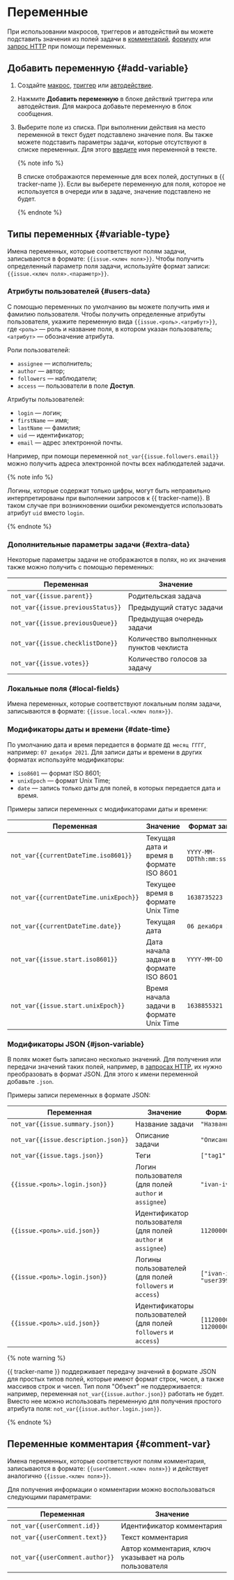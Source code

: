 # Переменные

При использовании макросов, триггеров и автодействий вы можете подставить значения из полей задачи в [комментарий](set-action.md#create-comment), [формулу](set-action.md#section_calc_field) или [запрос HTTP](set-action.md#create-http) при помощи переменных. 

## Добавить переменную {#add-variable}

1. Создайте [макрос](../manager/create-macroses.md), [триггер](trigger.md) или [автодействие](autoactions.md).

1. Нажмите **Добавить переменную** в блоке действий триггера или автодействия. Для макроса добавьте переменную в блок сообщения.

1. Выберите поле из списка. При выполнении действия на место переменной в текст будет подставлено значение поля. Вы также можете подставить параметры задачи, которые отсутствуют в списке переменных. Для этого [введите](#variable-type) имя переменной в тексте.
    
    {% note info %}

    В списке отображаются переменные для всех полей, доступных в {{ tracker-name }}. Если вы выберете переменную для поля, которое не используется в очереди или в задаче, значение подставлено не будет.

    {% endnote %}

## Типы переменных {#variable-type}

Имена переменных, которые соответствуют полям задачи, записываются в формате: `{{issue.<ключ поля>}}`. Чтобы получить определенный параметр поля задачи, используйте формат записи: `{{issue.<ключ поля>.<параметр>}}`.

### Атрибуты пользователей {#users-data}

С помощью переменных по умолчанию вы можете получить имя и фамилию пользователя. Чтобы получить определенные атрибуты пользователя, укажите переменную вида `{{issue.<роль>.<атрибут>}}`, где `<роль>` — роль и название поля, в котором указан пользователь; `<атрибут>` — обозначение атрибута.

Роли пользователей:
* `assignee` — исполнитель;
* `author` — автор;
* `followers` — наблюдатели;
* `access` — пользователи в поле **Доступ**.

Атрибуты пользователей:
* `login` — логин; 
* `firstName` — имя;
* `lastName` — фамилия;
* `uid` — идентификатор;
* `email` — адрес электронной почты.

Например, при помощи переменной `not_var{{issue.followers.email}}` можно получить адреса электронной почты всех наблюдателей задачи.

{% note info %}

Логины, которые содержат только цифры, могут быть неправильно интерпретированы при выполнении запросов к {{ tracker-name}}. В таком случае при возникновении ошибки рекомендуется использовать атрибут `uid` вместо `login`.

{% endnote %}

### Дополнительные параметры задачи {#extra-data}

Некоторые параметры задачи не отображаются в полях, но их значения также можно получить с помощью переменных:

Переменная | Значение 
----- | -----
`not_var{{issue.parent}}` | Родительская задача
`not_var{{issue.previousStatus}}` | Предыдущий статус задачи
`not_var{{issue.previousQueue}}` | Предыдущая очередь задачи
`not_var{{issue.checklistDone}}` | Количество выполненных пунктов чеклиста
`not_var{{issue.votes}}` | Количество голосов за задачу

### Локальные поля {#local-fields}

Имена переменных, которые соответствуют локальным полям задачи, записываются в формате: `{{issue.local.<ключ поля>}}`.

### Модификаторы даты и времени {#date-time}

По умолчанию дата и время передается в формате `ДД месяц ГГГГ`, например: `07 декабря 2021`. Для записи даты и времени в других форматах используйте модификаторы:
* `iso8601` — формат ISO 8601;
* `unixEpoch` — формат Unix Time;
* `date` — запись только даты для полей, в которых передается дата и время.

Примеры записи переменных с модификаторами даты и времени:

Переменная | Значение | Формат записи
----- | ----- | -----
`not_var{{currentDateTime.iso8601}}` | Текущая дата и время в формате ISO 8601 | `YYYY-MM-DDThh:mm:ss.sssZ`
`not_var{{currentDateTime.unixEpoch}}` | Текущее время в формате Unix Time | `1638735223`
`not_var{{currentDateTime.date}}` | Текущая дата | `06 декабря 2021`
`not_var{{issue.start.iso8601}}` | Дата начала задачи в формате ISO 8601 | `YYYY-MM-DD`
`not_var{{issue.start.unixEpoch}}` | Время начала задачи в формате Unix Time | `1638855321`

### Модификаторы JSON {#json-variable}

В полях может быть записано несколько значений. Для получения или передачи значений таких полей, например, в [запросах HTTP](set-action.md#create-http), их нужно преобразовать в формат JSON. Для этого к имени переменной добавьте `.json`.

Примеры записи переменных в формате JSON:

Переменная | Значение | Формат записи
----- | ----- | -----
`not_var{{issue.summary.json}}` | Название задачи | `"Название задачи"`
`not_var{{issue.description.json}}`| Описание задачи | `"Описание"`
`not_var{{issue.tags.json}}` | Теги | `["tag1","tag2"]`
`{{issue.<роль>.login.json}}` | Логин пользователя (для полей `author` и `assignee`) | `"ivan-ivanov"`
`{{issue.<роль>.uid.json}}` | Идентификатор пользователя (для полей `author` и `assignee`) | `1120000000211495`
`{{issue.<роль>.login.json}}` | Логины пользователей (для полей `followers` и `access`) | `["ivan-ivanov", "user3993"]`
`{{issue.<роль>.uid.json}}` | Идентификаторы пользователей (для полей `followers` и `access`) | `[1120000000211495, 1120000000011060]`

{% note warning %}

{{ tracker-name }} поддерживает передачу значений в формате JSON для простых типов полей, которые имеют формат строк, чисел, а также массивов строк и чисел. Тип поля "Объект" не поддерживается: например, переменная `not_var{{issue.author.json}}` работать не будет. Вместо нее можно использовать переменную для получения простого атрибута поля: `not_var{{issue.author.login.json}}`.

{% endnote %}

## Переменные комментария {#comment-var}

Имена переменных, которые соответствуют полям комментария, записываются в формате: `{{userComment.<ключ поля>}}` и действует аналогично `{{issue.<ключ поля>}}`.

Для получения информации о комментарии можно воспользоваться следующими параметрами:

Переменная | Значение
----- | -----
`not_var{{userComment.id}}` | Идентификатор комментария
`not_var{{userComment.text}}` | Текст комментария
`not_var{{userComment.author}}` | Автор комментария, ключ указывает на роль пользователя
